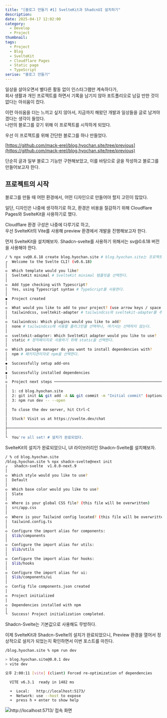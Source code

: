 ```yaml
---
title: "[블로그 만들기 #1] SvelteKit과 ShadcnUI 설치하기"
description: 
date: 2025-04-17 12:02:00
category:
  - Develop
  - Project
thumbnail: 
tags:
  - Project
  - Blog
  - SvelteKit
  - Cloudflare Pages
  - Static page
  - TypeScript
serise: "블로그 만들기"
---
```


일상을 살아오면서 별다른 활동 없이 인스타그램만 계속하다가,  
회사 생활과 개인 프로젝트를 하면서 기록을 남기지 않아 포트폴리오로 남길 만한 것이 없다는 아쉬움이 컸다.

이런 아쉬움을 더는 느끼고 싶지 않아서, 지금까지 해왔던 개발과 일상들을 글로 남겨야겠다는 생각이 들었다.  
나만의 블로그를 갖기 위해 이 프로젝트를 시작하게 되었다.

우선 이 프로젝트를 위해 간단한 블로그를 하나 만들었다.

[https://github.com/mack-erel/blog.hyochan.site/tree/previous](https://github.com/mack-erel/blog.hyochan.site/tree/previous)

단순히 글과 일부 블로그 기능만 구현해보았고, 이를 바탕으로 글을 작성하고 블로그를 만들어보고자 한다.

## 프로젝트의 시작

블로그를 만들 때 어떤 환경에서, 어떤 디자인으로 만들어야 할지 고민이 많았다.

일단, 디자인은 나중에 생각하기로 하고, 환경은 비용을 절감하기 위해 Cloudflare Pages와 SvelteKit을 사용하기로 했다.

Cloudflare 환경 구성은 나중에 다루기로 하고,  
우선 SvelteKit의 Vite를 사용해 preview 환경에서 개발을 진행해보고자 한다.

먼저 SvelteKit을 설치해보자. Shadcn-svelte를 사용하기 위해서는 sv\@0.6.18 버전을 사용해야 한다.

```bash
/ % npx sv@0.6.18 create blog.hyochan.site # blog.hyochan.site는 프로젝트 폴더 명을 뜻한다.
┌  Welcome to the Svelte CLI! (v0.6.18)
│
◇  Which template would you like?
│  SvelteKit minimal # SvelteKit minimal 템플릿을 선택한다.
│
◇  Add type checking with Typescript?
│  Yes, using Typescript syntax # TypeScript를 사용한다.
│
◆  Project created
│
◇  What would you like to add to your project? (use arrow keys / space bar)
│  tailwindcss, sveltekit-adapter # tailwindcss와 sveltekit-adapter를 추가한다.
│
◇  tailwindcss: Which plugins would you like to add?
│  none # tailwindcss에 사용할 플러그인을 선택하나, 여기서는 선택하지 않는다.
│
◇  sveltekit-adapter: Which SvelteKit adapter would you like to use?
│  static # 정적페이지로 사용하기 위해 static을 선택한다.
│
◇  Which package manager do you want to install dependencies with?
│  npm # 패키지관리자로 npm을 선택한다.
│
◆  Successfully setup add-ons
│
◆  Successfully installed dependencies
│
◇  Project next steps ─────────────────────────────────────────────────────╮
│                                                                          │
│  1: cd blog.hyochan.site                                                 │
│  2: git init && git add -A && git commit -m "Initial commit" (optional)  │
│  3: npm run dev -- --open                                                │
│                                                                          │
│  To close the dev server, hit Ctrl-C                                     │
│                                                                          │
│  Stuck? Visit us at https://svelte.dev/chat                              │
│                                                                          │
├──────────────────────────────────────────────────────────────────────────╯
│
└  You're all set! # 설치가 완료되었다.
```

SvelteKit의 설치가 완료되었으니, UI 라이브러리인 Shadcn-Svelte를 설치해보자.

```bash
/ % cd blog.hyochan.site
/blog.hyochan.site % npx shadcn-svelte@next init
┌   shadcn-svelte  v1.0.0-next.9 
│
◇  Which style would you like to use?
│  Default
│
◇  Which base color would you like to use?
│  Slate
│
◇  Where is your global CSS file? (this file will be overwritten)
│  src/app.css
│
◇  Where is your Tailwind config located? (this file will be overwritten)
│  tailwind.config.ts
│
◇  Configure the import alias for components:
│  $lib/components
│
◇  Configure the import alias for utils:
│  $lib/utils
│
◇  Configure the import alias for hooks:
│  $lib/hooks
│
◇  Configure the import alias for ui:
│  $lib/components/ui
│
◇  Config file components.json created
│
◇  Project initialized
│
◇  Dependencies installed with npm
│
└  Success! Project initialization completed.
```

Shadcn-Svelte는 기본값으로 사용해도 무방하다.

이제 SvelteKit과 Shadcn-Svelte의 설치가 완료되었으니, Preview 환경을 열어서 정상적으로 설치가 되었는지 확인하면서 이번 포스트를 마친다.

```bash
/blog.hyochan.site % npm run dev

> blog.hyochan.site@0.0.1 dev
> vite dev

오후 2:00:11 [vite] (client) Forced re-optimization of dependencies

  VITE v6.3.1  ready in 1482 ms

  ➜  Local:   http://localhost:5173/
  ➜  Network: use --host to expose
  ➜  press h + enter to show help
```
![http://localhost:5713/ 접속 화면](https://blog-files.hyochan.site/블로그만들기-1-Svelte-Kit과-Shadcn-UI-설치하기/1.png)